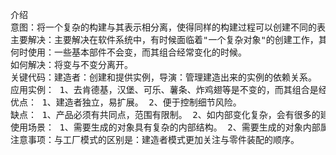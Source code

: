 <pre>
介绍
意图：将一个复杂的构建与其表示相分离，使得同样的构建过程可以创建不同的表示。
主要解决：主要解决在软件系统中，有时候面临着"一个复杂对象"的创建工作，其通常由各个部分的子对象用一定的算法构成；由于需求的变化，这个复杂对象的各个部分经常面临着剧烈的变化，但是将它们组合在一起的算法却相对稳定。
何时使用：一些基本部件不会变，而其组合经常变化的时候。
如何解决：将变与不变分离开。
关键代码：建造者：创建和提供实例，导演：管理建造出来的实例的依赖关系。
应用实例： 1、去肯德基，汉堡、可乐、薯条、炸鸡翅等是不变的，而其组合是经常变化的，生成出所谓的"套餐"。 2、JAVA 中的 StringBuilder。
优点： 1、建造者独立，易扩展。 2、便于控制细节风险。
缺点： 1、产品必须有共同点，范围有限制。 2、如内部变化复杂，会有很多的建造类。
使用场景： 1、需要生成的对象具有复杂的内部结构。 2、需要生成的对象内部属性本身相互依赖。
注意事项：与工厂模式的区别是：建造者模式更加关注与零件装配的顺序。



</pre>
